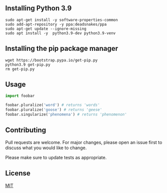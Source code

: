 ## Installing Python 3.9
```
sudo apt-get install -y software-properties-common
sudo add-apt-repository -y ppa:deadsnakes/ppa
sudo apt-get update --ignore-missing
sudo apt install -y  python3.9-dev python3.9-venv
```

## Installing the pip package manager
```
wget https://bootstrap.pypa.io/get-pip.py
python3.9 get-pip.py
rm get-pip.py
```

## Usage

```python
import foobar

foobar.pluralize('word') # returns 'words'
foobar.pluralize('goose') # returns 'geese'
foobar.singularize('phenomena') # returns 'phenomenon'
```

## Contributing
Pull requests are welcome. For major changes, please open an issue first to discuss what you would like to change.

Please make sure to update tests as appropriate.

## License
[MIT](https://choosealicense.com/licenses/mit/)
